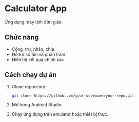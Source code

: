 # Calculator App

Ứng dụng máy tính đơn giản.

## Chức năng
- Cộng, trừ, nhân, chia
- Hỗ trợ số âm và phần trăm
- Hiển thị kết quả chính xác

## Cách chạy dự án
1. Clone repository:
   ```sh
   git clone https://github.com/your-username/your-repo.git
2. Mở trong Android Studio.

3. Chạy ứng dụng trên emulator hoặc thiết bị thực.

